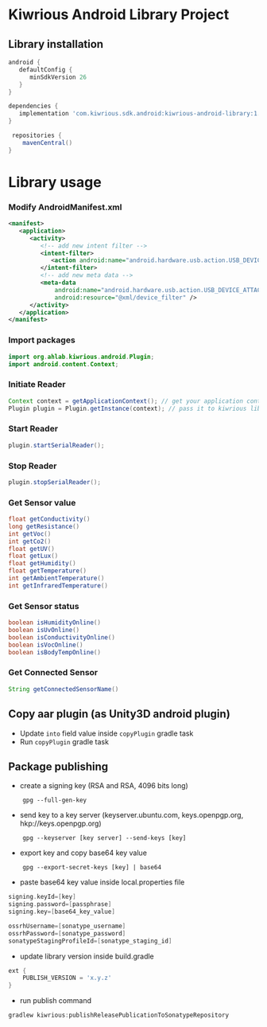 # Kiwrious Android Library Project


## Library installation

```groovy
android {
   defaultConfig {
      minSdkVersion 26
   }
}
```

```groovy
dependencies {
   implementation 'com.kiwrious.sdk.android:kiwrious-android-library:1.0.2'
}
```

```groovy
 repositories {
    mavenCentral()
}
```

# Library usage

### Modify AndroidManifest.xml
```xml
<manifest>
   <application>
      <activity>
         <!-- add new intent filter -->
         <intent-filter>
            <action android:name="android.hardware.usb.action.USB_DEVICE_ATTACHED" />
         </intent-filter>
         <!-- add new meta data -->
         <meta-data
             android:name="android.hardware.usb.action.USB_DEVICE_ATTACHED"
             android:resource="@xml/device_filter" />
      </activity>
   </application>
</manifest>
```

### Import packages
```java
import org.ahlab.kiwrious.android.Plugin;
import android.content.Context;
```
### Initiate Reader
```java
Context context = getApplicationContext(); // get your application context
Plugin plugin = Plugin.getInstance(context); // pass it to kiwrious library
```

### Start Reader
```java
plugin.startSerialReader();
```

### Stop Reader
```java
plugin.stopSerialReader();
```

### Get Sensor value
```java
float getConductivity()
long getResistance()
int getVoc()
int getCo2()
float getUV()
float getLux()
float getHumidity()
float getTemperature()
int getAmbientTemperature()
int getInfraredTemperature()
```

### Get Sensor status
```java
boolean isHumidityOnline()
boolean isUvOnline()
boolean isConductivityOnline()
boolean isVocOnline()
boolean isBodyTempOnline()
```

### Get Connected Sensor
```java
String getConnectedSensorName()
```

## Copy aar plugin (as Unity3D android plugin)
- Update `into` field value inside `copyPlugin` gradle task
- Run `copyPlugin` gradle task


## Package publishing
* create a signing key (RSA and RSA, 4096 bits long)
```linux
    gpg --full-gen-key
```

* send key to a key server (keyserver.ubuntu.com, keys.openpgp.org, hkp://keys.openpgp.org)
```linux
    gpg --keyserver [key server] --send-keys [key]
```

* export key and copy base64 key value
```linux
    gpg --export-secret-keys [key] | base64
```

* paste base64 key value inside local.properties file
```groovy
signing.keyId=[key]
signing.password=[passphrase]
signing.key=[base64_key_value]

ossrhUsername=[sonatype_username]
ossrhPassword=[sonatype_password]
sonatypeStagingProfileId=[sonatype_staging_id]
```

* update library version inside build.gradle
```groovy
ext {
    PUBLISH_VERSION = 'x.y.z'
}
```

* run publish command
```groovy
gradlew kiwrious:publishReleasePublicationToSonatypeRepository
```




